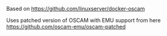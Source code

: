 Based on https://github.com/linuxserver/docker-oscam

Uses patched version of OSCAM with EMU support from here https://github.com/oscam-emu/oscam-patched
